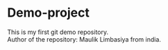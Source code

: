 # Demo-project
This is my first git demo repository.
<br>
Author of the repository: Maulik Limbasiya from india.

